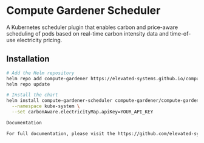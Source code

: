  # Compute Gardener Scheduler

  A Kubernetes scheduler plugin that enables carbon and price-aware scheduling of pods based on real-time carbon intensity data and time-of-use
  electricity pricing.

  ## Installation

  ```bash
  # Add the Helm repository
  helm repo add compute-gardener https://elevated-systems.github.io/compute-gardener-scheduler
  helm repo update

  # Install the chart
  helm install compute-gardener-scheduler compute-gardener/compute-gardener-scheduler \
    --namespace kube-system \
    --set carbonAware.electricityMap.apiKey=YOUR_API_KEY

  Documentation

  For full documentation, please visit the https://github.com/elevated-systems/compute-gardener-scheduler.
